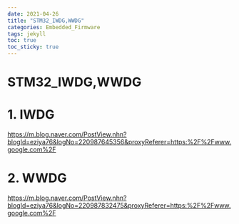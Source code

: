```yaml
---
date: 2021-04-26
title: "STM32_IWDG,WWDG"
categories: Embedded_Firmware
tags: jekyll
toc: true  
toc_sticky: true 
---
```


STM32_IWDG,WWDG
=============


# 1. IWDG
https://m.blog.naver.com/PostView.nhn?blogId=eziya76&logNo=220987645356&proxyReferer=https:%2F%2Fwww.google.com%2F

# 2. WWDG
https://m.blog.naver.com/PostView.nhn?blogId=eziya76&logNo=220987832475&proxyReferer=https:%2F%2Fwww.google.com%2F
